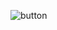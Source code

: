 ![button](https://user-images.githubusercontent.com/79541546/198458193-b73982d4-5b18-48c2-bedc-858d26bed5e3.png)

